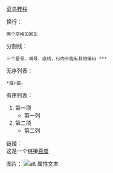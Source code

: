 [菜鸟教程](https://www.runoob.com/markdown/md-advance.html)  

换行：  

    两个空格加回车  

分割线：  

    三个星号、减号、底线，行内不能有其他编码 ***
无序列表：  

    *或+或-

有序列表：   

1. 第一项
    - 第一列
2. 第二项
    - 第二列
    
链接：   
    这是一个链接[百度](https://www.baidu.com)

图片：
    ![alt 属性文本](/Users/mac/myth/Blog/GoBlog/static/logpic/bar.png)


  
